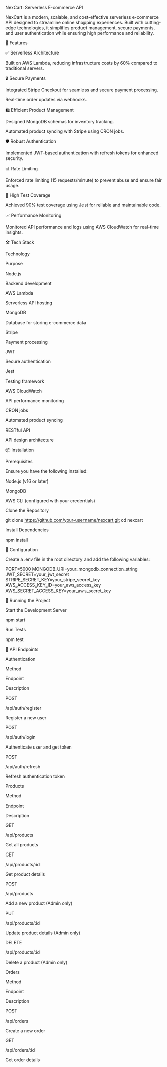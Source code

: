  NexCart: Serverless E-commerce API

NexCart is a modern, scalable, and cost-effective serverless e-commerce API designed to streamline online shopping experiences. Built with cutting-edge technologies, it simplifies product management, secure payments, and user authentication while ensuring high performance and reliability.

🚀 Features

✅ Serverless Architecture

Built on AWS Lambda, reducing infrastructure costs by 60% compared to traditional servers.

🔒 Secure Payments

Integrated Stripe Checkout for seamless and secure payment processing.

Real-time order updates via webhooks.

🛍️ Efficient Product Management

Designed MongoDB schemas for inventory tracking.

Automated product syncing with Stripe using CRON jobs.

🛡️ Robust Authentication

Implemented JWT-based authentication with refresh tokens for enhanced security.

📊 Rate Limiting

Enforced rate limiting (15 requests/minute) to prevent abuse and ensure fair usage.

🧪 High Test Coverage

Achieved 90% test coverage using Jest for reliable and maintainable code.

📈 Performance Monitoring

Monitored API performance and logs using AWS CloudWatch for real-time insights.

🛠️ Tech Stack

Technology

Purpose

Node.js

Backend development

AWS Lambda

Serverless API hosting

MongoDB

Database for storing e-commerce data

Stripe

Payment processing

JWT

Secure authentication

Jest

Testing framework

AWS CloudWatch

API performance monitoring

CRON jobs

Automated product syncing

RESTful API

API design architecture

📦 Installation

Prerequisites

Ensure you have the following installed:

Node.js (v16 or later)

MongoDB

AWS CLI (configured with your credentials)

Clone the Repository

git clone https://github.com/your-username/nexcart.git
cd nexcart

Install Dependencies

npm install

🔧 Configuration

Create a .env file in the root directory and add the following variables:

PORT=5000
MONGODB_URI=your_mongodb_connection_string
JWT_SECRET=your_jwt_secret
STRIPE_SECRET_KEY=your_stripe_secret_key
AWS_ACCESS_KEY_ID=your_aws_access_key
AWS_SECRET_ACCESS_KEY=your_aws_secret_key

🚀 Running the Project

Start the Development Server

npm start

Run Tests

npm test

📌 API Endpoints

Authentication

Method

Endpoint

Description

POST

/api/auth/register

Register a new user

POST

/api/auth/login

Authenticate user and get token

POST

/api/auth/refresh

Refresh authentication token

Products

Method

Endpoint

Description

GET

/api/products

Get all products

GET

/api/products/:id

Get product details

POST

/api/products

Add a new product (Admin only)

PUT

/api/products/:id

Update product details (Admin only)

DELETE

/api/products/:id

Delete a product (Admin only)

Orders

Method

Endpoint

Description

POST

/api/orders

Create a new order

GET

/api/orders/:id

Get order details
